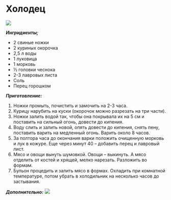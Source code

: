 # Холодец

![](/images/Kulinar/Sovet/holodec.jpg)

_**Ингридиенты;**_

- 2 свиные ножки
- 2 куриных окорочка
- 2,5 л воды
- 1 луковица
- 1 морковь
- ½ головки чеснока
- 2-3 лавровых листа
- Соль
- Перец горошком

_**Приготовление:**_

1. Ножки промыть, почистить и замочить на 2-3 часа.
2. Курицу нарубить на куски (окорочок можно разрезать на три части).
2. Ножки залить водой так, чтобы она покрывала их на 5 см и поставить на сильный огонь, довести до кипения.
3. Воду слить и залить новой, опять довести до кипения, снять пену, поставить варить на медленный огонь. Варить около 8 часов.
4. За полтора часа до окончания варки положить очищенную морковь и лук в кожуре. Еще через минут 40 – добавить перец и лавровый лист.
5. Мясо и овощи вынуть шумовкой. Овощи – выкинуть. А мясо отделить от костей и хрящей, мелко нарезать. Разложить во формам.
6. Бульон процедить и залить мясо в формах. Охладить при комнатной температуре, потом убрать в холодильник на несколько часов до застывания.

_**Дополнительно:**_
![](/images/Kulinar/Salad/holodec2.jpg)
